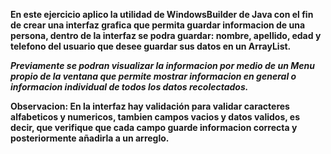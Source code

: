 **En este ejercicio aplico la utilidad de WindowsBuilder de Java con el fin de crear una interfaz grafica que permita guardar informacion de una persona, dentro de la interfaz se podra guardar: nombre, apellido, edad y telefono del usuario que desee guardar sus datos en un ArrayList.**


***Previamente se podran visualizar la informacion por medio de un Menu propio de la ventana que permite mostrar informacion en general o informacion individual de todos los datos recolectados.***


**Observacion: En la interfaz hay validación para validar caracteres alfabeticos y numericos, tambien campos vacios y datos validos, es decir, que verifique que cada campo guarde informacion correcta y posteriormente añadirla a un arreglo.**
